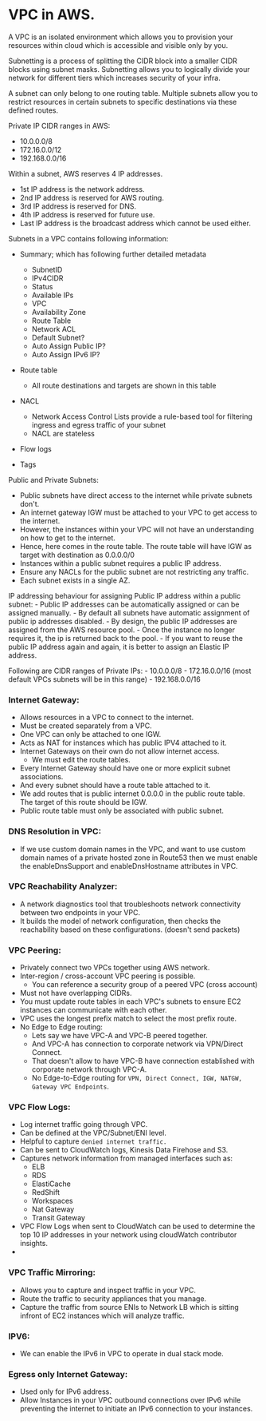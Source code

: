 # VPC in AWS.

A VPC is an isolated environment which allows you to provision your resources
within cloud which is accessible and visible only by you.

Subnetting is a process of splitting the CIDR block into a smaller CIDR blocks
using subnet masks. Subnetting allows you to logically divide your network for
different tiers which increases security of your infra.

A subnet can only belong to one routing table.
Multiple subnets allow you to restrict resources in certain subnets to specific
destinations via these defined routes.

Private IP CIDR ranges in AWS:

- 10.0.0.0/8
- 172.16.0.0/12
- 192.168.0.0/16

Within a subnet, AWS reserves 4 IP addresses.
- 1st IP address is the network address.
- 2nd IP address is reserved for AWS routing.
- 3rd IP address is reserved for DNS.
- 4th IP address is reserved for future use.
- Last IP address is the broadcast address which cannot be used either.

Subnets in a VPC contains following information:
  - Summary; which has following further detailed metadata
    - SubnetID
    - IPv4CIDR
    - Status
    - Available IPs
    - VPC
    - Availability Zone
    - Route Table
    - Network ACL
    - Default Subnet?
    - Auto Assign Public IP?
    - Auto Assign IPv6 IP?

  - Route table
    - All route destinations and targets are shown in this table

  - NACL
    - Network Access Control Lists provide a rule-based tool for filtering ingress
      and egress traffic of your subnet
    - NACL are stateless

  - Flow logs

  - Tags

Public and Private Subnets:

  - Public subnets have direct access to the internet while private subnets don't.
  - An internet gateway IGW must be attached to your VPC to get access to the internet.
  - However, the instances within your VPC will not have an understanding on how
    to get to the internet.
  - Hence, here comes in the route table. The route table will have IGW as target
    with destination as 0.0.0.0/0
  - Instances within a public subnet requires a public IP address.
  - Ensure any NACLs for the public subnet are not restricting any traffic.
  - Each subnet exists in a single AZ.

  IP addressing behaviour for assigning Public IP address within a public subnet:
    - Public IP addresses can be automatically assigned or can be assigned manually.
    - By default all subnets have automatic assignment of public ip addresses disabled.
    - By design, the public IP addresses are assigned from the AWS resource pool.
    - Once the instance no longer requires it, the ip is returned back to the pool.
    - If you want to reuse the public IP address again and again, it is better to
      assign an Elastic IP address.

  Following are CIDR ranges of Private IPs:
    - 10.0.0.0/8
    - 172.16.0.0/16 (most default VPCs subnets will be in this range)
    - 192.168.0.0/16

### Internet Gateway:
  - Allows resources in a VPC to connect to the internet.
  - Must be created separately from a VPC.
  - One VPC can only be attached to one IGW.
  - Acts as NAT for instances which has public IPV4 attached to it.
  - Internet Gateways on their own do not allow internet access.
    - We must edit the route tables.
  - Every Internet Gateway should have one or more explicit subnet associations.
  - And every subnet should have a route table attached to it.
  - We add routes that is public internet 0.0.0.0 in the public route table. The target of this route should be IGW.
  - Public route table must only be associated with public subnet.

### DNS Resolution in VPC:
  - If we use custom domain names in the VPC, and want to use custom domain names of a private hosted zone in Route53
    then we must enable the enableDnsSupport and enableDnsHostname attributes in VPC.

### VPC Reachability Analyzer:
  - A network diagnostics tool that troubleshoots network connectivity between two endpoints in your VPC.
  - It builds the model of network configuration, then checks the reachability based on these
    configurations. (doesn't send packets)

### VPC Peering:
  - Privately connect two VPCs together using AWS network.
  - Inter-region / cross-account VPC peering is possible.
    - You can reference a security group of a peered VPC (cross account)
  - Must not have overlapping CIDRs.
  - You must update route tables in each VPC's subnets to ensure EC2 instances can communicate with each other.
  - VPC uses the longest prefix match to select the most prefix route.
  - No Edge to Edge routing:
    - Lets say we have VPC-A and VPC-B peered together.
    - And VPC-A has connection to corporate network via VPN/Direct Connect.
    - That doesn't allow to have VPC-B have connection established with corporate network through VPC-A.
    - No Edge-to-Edge routing for `VPN, Direct Connect, IGW, NATGW, Gateway VPC Endpoints`.

### VPC Flow Logs:
- Log internet traffic going through VPC.
- Can be defined at the VPC/Subnet/ENI level.
- Helpful to capture `denied internet traffic.`
- Can be sent to CloudWatch logs, Kinesis Data Firehose and S3.
- Captures network information from managed interfaces such as:
  - ELB
  - RDS
  - ElastiCache
  - RedShift
  - Workspaces
  - Nat Gateway
  - Transit Gateway
- VPC Flow Logs when sent to CloudWatch can be used to determine the top 10 IP addresses in your network using cloudWatch
  contributor insights.
- 

### VPC Traffic Mirroring:
  - Allows you to capture and inspect traffic in your VPC.
  - Route the traffic to security appliances that you manage.
  - Capture the traffic from source ENIs to Network LB which is sitting infront of EC2 instances
    which will analyze traffic.

### IPV6:
  - We can enable the IPv6 in VPC to operate in dual stack mode.

### Egress only Internet Gateway:
  - Used only for IPv6 address.
  - Allow Instances in your VPC outbound connections over IPv6 while preventing the internet to initiate
    an IPv6 connection to your instances.